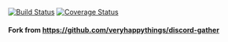 [![Build Status](https://travis-ci.org/veryhappythings/discord-gather.svg?branch=master)](https://travis-ci.org/veryhappythings/discord-gather) [![Coverage Status](https://coveralls.io/repos/github/veryhappythings/discord-gather/badge.svg?branch=master)](https://coveralls.io/github/veryhappythings/discord-gather?branch=master)

#### Fork from https://github.com/veryhappythings/discord-gather
